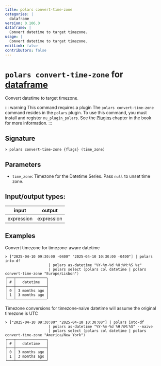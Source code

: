 ```yaml
---
title: polars convert-time-zone
categories: |
  dataframe
version: 0.106.0
dataframe: |
  Convert datetime to target timezone.
usage: |
  Convert datetime to target timezone.
editLink: false
contributors: false
---
```

<!-- This file is automatically generated. Please edit the command in https://github.com/nushell/nushell instead. -->

# `polars convert-time-zone` for [dataframe](/commands/categories/dataframe.md)

<div class='command-title'>Convert datetime to target timezone.</div>

::: warning This command requires a plugin
The `polars convert-time-zone` command resides in the `polars` plugin.
To use this command, you must install and register `nu_plugin_polars`.
See the [Plugins](/book/plugins.html) chapter in the book for more information.
:::


## Signature

```> polars convert-time-zone {flags} (time_zone)```

## Parameters

 -  `time_zone`: Timezone for the Datetime Series. Pass `null` to unset time zone.


## Input/output types:

| input      | output     |
| ---------- | ---------- |
| expression | expression |
## Examples

Convert timezone for timezone-aware datetime
```nu
> ["2025-04-10 09:30:00 -0400" "2025-04-10 10:30:00 -0400"] | polars into-df
                    | polars as-datetime "%Y-%m-%d %H:%M:%S %z"
                    | polars select (polars col datetime | polars convert-time-zone "Europe/Lisbon")
╭───┬──────────────╮
│ # │   datetime   │
├───┼──────────────┤
│ 0 │ 3 months ago │
│ 1 │ 3 months ago │
╰───┴──────────────╯

```

Timezone conversions for timezone-naive datetime will assume the original timezone is UTC
```nu
> ["2025-04-10 09:30:00" "2025-04-10 10:30:00"] | polars into-df
                    | polars as-datetime "%Y-%m-%d %H:%M:%S" --naive
                    | polars select (polars col datetime | polars convert-time-zone "America/New_York")
╭───┬──────────────╮
│ # │   datetime   │
├───┼──────────────┤
│ 0 │ 3 months ago │
│ 1 │ 3 months ago │
╰───┴──────────────╯

```
